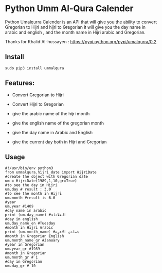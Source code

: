 Python Umm Al-Qura Calender
===========================

Python Umalqurra Calender is an API that will give you the ability to convert Gregorian to Hijri and hijri to Gregorian
it will give you the day name in arabic and english , and the month name in Hijri arabic and Gregorian.

Thanks for Khalid Al-hussayen : https://pypi.python.org/pypi/umalqurra/0.2 

Install
-------
	sudo pip3 install ummalqura

Features: 
---------

-  Convert Gregorian to Hijri

-  Convert Hijri to Gregorian

-  give the arabic name of the hijri month

-  give the english name of the gregorian month

-  give the day name in Arabic and English

-  give the current day both in Hijri and Gregorian

Usage
-----
 
    #!/usr/bin/env python3
    from ummalqura.hijri_date import HijriDate
	#create the object with Gregorian date 
	um = HijriDate(1989,1,10,gr=True)
	#to see the day in Hijri
	um.day # result : 3.0
	#to see the month in Hijri
	um.month #result is 6.0
	#year
	um.year #1409
	#day name in arabic
	print (um.day_name) #الثلاثاء
	#day in english
	um.day_name_en #Tuesday
	#month in Hijri Arabic
	print (um.month_name) #جمادي الاخرة
	#month in Gregorian English
	um.month_name_gr #January
	#year in Gregorian
	um.year_gr #1989
	#month in Gregorian
	um.month_gr # 1
	#day in Gregorian
	um.day_gr # 10

